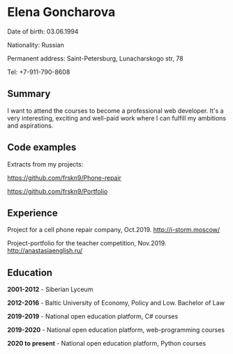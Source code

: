 # Elena Goncharova


Date of birth: 03.06.1994

Nationality: Russian

Permanent address: Saint-Petersburg, Lunacharskogo str, 78

Tel: +7-911-790-8608

## Summary

I want to attend the courses to become a professional web developer. It's a very interesting, exciting and well-paid work where I can fulfill my ambitions and aspirations.

## Code examples

Extracts from my projects:

https://github.com/frskn9/Phone-repair 

https://github.com/frskn9/Portfolio


## Experience

Project for a cell phone repair company, Oct.2019.
http://i-storm.moscow/

Project-portfolio for the teacher competition, Nov.2019.
http://anastasiaenglish.ru/

## Education 

**2001-2012** - Siberian Lyceum

**2012-2016** - Baltic University of Economy, Policy and Low. Bachelor of Law

**2019-2019** - National open education platform, C# courses

**2019-2020** - National open education platform, web-programming courses

**2020 to present** - National open education platform, Python courses